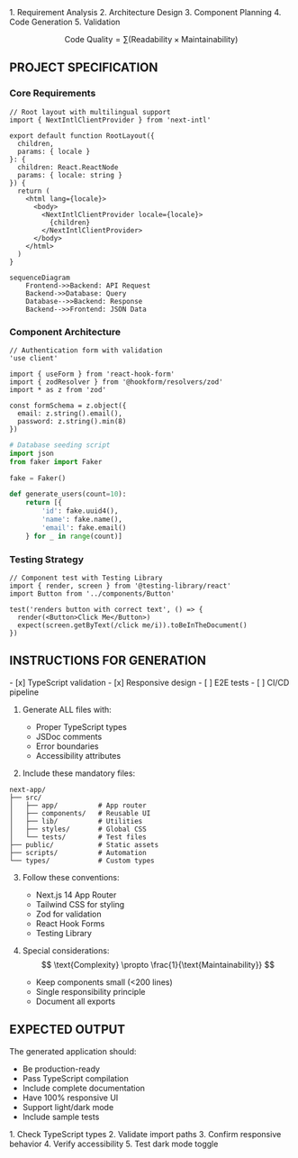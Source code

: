 <Thinking>
<LinearProcessFlow steps="5">
1. Requirement Analysis
2. Architecture Design
3. Component Planning
4. Code Generation
5. Validation
</LinearProcessFlow>

<Quiz question="Which framework should we use?" 
      options="Next.js,Remix,Astro" 
      correct="Next.js" 
      reason="Best for SSR and modern features"/>
</Thinking>

$$ \text{Code Quality} = \sum(\text{Readability} \times \text{Maintainability}) $$

## PROJECT SPECIFICATION

### Core Requirements
```tsx project="next-app" file="src/app/layout.tsx" type="react"
// Root layout with multilingual support
import { NextIntlClientProvider } from 'next-intl'

export default function RootLayout({
  children,
  params: { locale }
}: {
  children: React.ReactNode
  params: { locale: string }
}) {
  return (
    <html lang={locale}>
      <body>
        <NextIntlClientProvider locale={locale}>
          {children}
        </NextIntlClientProvider>
      </body>
    </html>
  )
}
```

```mermaid title="Data Flow" type="diagram"
sequenceDiagram
    Frontend->>Backend: API Request
    Backend->>Database: Query
    Database-->>Backend: Response
    Backend-->>Frontend: JSON Data
```

### Component Architecture
```tsx project="next-app" file="src/components/AuthForm.tsx" type="react"
// Authentication form with validation
'use client'

import { useForm } from 'react-hook-form'
import { zodResolver } from '@hookform/resolvers/zod'
import * as z from 'zod'

const formSchema = z.object({
  email: z.string().email(),
  password: z.string().min(8)
})
```

```python project="next-app" file="scripts/data_seed.py" type="code"
# Database seeding script
import json
from faker import Faker

fake = Faker()

def generate_users(count=10):
    return [{
        'id': fake.uuid4(),
        'name': fake.name(),
        'email': fake.email()
    } for _ in range(count)]
```

### Testing Strategy
```tsx project="next-app" file="src/tests/Button.test.tsx" type="test"
// Component test with Testing Library
import { render, screen } from '@testing-library/react'
import Button from '../components/Button'

test('renders button with correct text', () => {
  render(<Button>Click Me</Button>)
  expect(screen.getByText(/click me/i)).toBeInTheDocument()
})
```

## INSTRUCTIONS FOR GENERATION

<Thinking>
<Checklist>
- [x] TypeScript validation
- [x] Responsive design
- [ ] E2E tests
- [ ] CI/CD pipeline
</Checklist>
</Thinking>

1. Generate ALL files with:
   - Proper TypeScript types
   - JSDoc comments
   - Error boundaries
   - Accessibility attributes

2. Include these mandatory files:
```text filename=project-structure.md
next-app/
├── src/
│   ├── app/          # App router
│   ├── components/   # Reusable UI
│   ├── lib/          # Utilities
│   ├── styles/       # Global CSS
│   └── tests/        # Test files
├── public/           # Static assets
├── scripts/          # Automation
└── types/            # Custom types
```

3. Follow these conventions:
   - Next.js 14 App Router
   - Tailwind CSS for styling
   - Zod for validation
   - React Hook Forms
   - Testing Library

4. Special considerations:
   $$ \text{Complexity} \propto \frac{1}{\text{Maintainability}} $$
   - Keep components small (<200 lines)
   - Single responsibility principle
   - Document all exports

## EXPECTED OUTPUT

The generated application should:
- Be production-ready
- Pass TypeScript compilation
- Include complete documentation
- Have 100% responsive UI
- Support light/dark mode
- Include sample tests

<Thinking>
<VerificationSteps>
1. Check TypeScript types
2. Validate import paths
3. Confirm responsive behavior
4. Verify accessibility
5. Test dark mode toggle
</VerificationSteps>
</Thinking>
